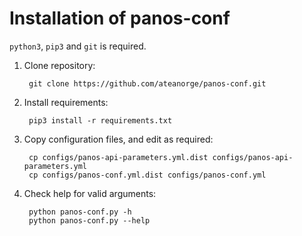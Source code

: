 # Installation of panos-conf

`python3`, `pip3` and `git` is required.

1. Clone repository:

        git clone https://github.com/ateanorge/panos-conf.git

2. Install requirements:

        pip3 install -r requirements.txt

3. Copy configuration files, and edit as required:

        cp configs/panos-api-parameters.yml.dist configs/panos-api-parameters.yml
        cp configs/panos-conf.yml.dist configs/panos-conf.yml

4. Check help for valid arguments:

        python panos-conf.py -h
        python panos-conf.py --help
    
